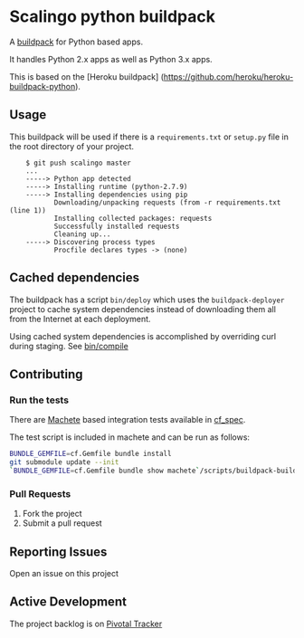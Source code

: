 # Scalingo python buildpack

A [buildpack](http://docs.cloudfoundry.org/buildpacks/) for Python based apps.

It handles Python 2.x apps as well as Python 3.x apps.

This is based on the [Heroku buildpack] (https://github.com/heroku/heroku-buildpack-python).

## Usage

This buildpack will be used if there is a `requirements.txt` or `setup.py` file in the root directory of your project.

```
    $ git push scalingo master
    ...
    -----> Python app detected
    -----> Installing runtime (python-2.7.9)
    -----> Installing dependencies using pip
           Downloading/unpacking requests (from -r requirements.txt (line 1))
           Installing collected packages: requests
           Successfully installed requests
           Cleaning up...
    -----> Discovering process types
           Procfile declares types -> (none)
```

## Cached dependencies

The buildpack has a script `bin/deploy` which uses the `buildpack-deployer`
project to cache system dependencies instead of downloading them all from the
Internet at each deployment.

Using cached system dependencies is accomplished by overriding curl during
staging. See [bin/compile](bin/compile#L71-75)

## Contributing

### Run the tests

There are [Machete](https://github.com/pivotal-cf-experimental/machete) based integration tests available in [cf_spec](cf_spec).

The test script is included in machete and can be run as follows:

```bash
BUNDLE_GEMFILE=cf.Gemfile bundle install
git submodule update --init
`BUNDLE_GEMFILE=cf.Gemfile bundle show machete`/scripts/buildpack-build [mode]
```

### Pull Requests

1. Fork the project
1. Submit a pull request

## Reporting Issues

Open an issue on this project

## Active Development

The project backlog is on [Pivotal Tracker](https://www.pivotaltracker.com/projects/1042066)
